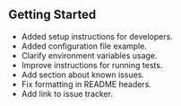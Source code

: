 ## Getting Started
- Added setup instructions for developers.
- Added configuration file example.
- Clarify environment variables usage.
- Improve instructions for running tests.
- Add section about known issues.
- Fix formatting in README headers.
- Add link to issue tracker.
